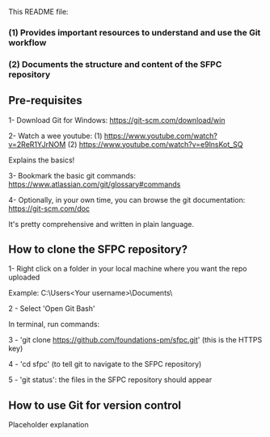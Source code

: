 This README file:
### (1) Provides important resources to understand and use the Git workflow 
### (2) Documents the structure and content of the SFPC repository

## Pre-requisites

1- Download Git for Windows: https://git-scm.com/download/win 

2- Watch a wee youtube: (1) https://www.youtube.com/watch?v=2ReR1YJrNOM (2) https://www.youtube.com/watch?v=e9lnsKot_SQ

Explains the basics!

3- Bookmark the basic git commands: https://www.atlassian.com/git/glossary#commands

4- Optionally, in your own time, you can browse the git documentation: https://git-scm.com/doc

It's pretty comprehensive and written in plain language.

## How to clone the SFPC repository? 

1- Right click on a folder in your local machine where you want the repo uploaded 

Example: C:\Users\<Your username>\Documents\

2 - Select 'Open Git Bash'

In terminal, run commands:

3 - 'git clone <https://github.com/foundations-pm/sfpc.git>' (this is the HTTPS key)

4 - 'cd sfpc' (to tell git to navigate to the SFPC repository)

5 - 'git status': the files in the SFPC repository should appear

## How to use Git for version control

Placeholder explanation
